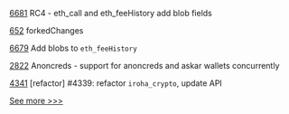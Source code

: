 
[6681](https://github.com/hyperledger/besu/pull/6681) RC4 - eth_call and eth_feeHistory add blob fields

[652](https://github.com/hyperledger-labs/fabric-operations-console/pull/652) forkedChanges

[6679](https://github.com/hyperledger/besu/pull/6679) Add blobs to `eth_feeHistory`

[2822](https://github.com/hyperledger/aries-cloudagent-python/pull/2822) Anoncreds - support for anoncreds and askar wallets concurrently

[4341](https://github.com/hyperledger/iroha/pull/4341) [refactor] #4339: refactor `iroha_crypto`, update API


[See more >>>](https://start-here.hyperledger.org/pull-requests)
